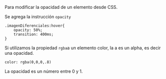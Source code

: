 Para modificar la opacidad de un elemento desde CSS.

Se agrega la instrucción `opacity`
```
.imagenDiferenciales:hover{
	opacity: 50%;
	transition: 400ms;
}
```

Si utilizamos la propiedad `rgba`a un elemento color, la a es un alpha, es decir una opacidad.

```
color: rgba(0,0,0,.8)
```

La opacidad es un número entre 0 y 1.